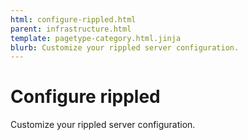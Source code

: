 ```yaml
---
html: configure-rippled.html
parent: infrastructure.html
template: pagetype-category.html.jinja
blurb: Customize your rippled server configuration.
---
```

# Configure rippled

Customize your rippled server configuration.